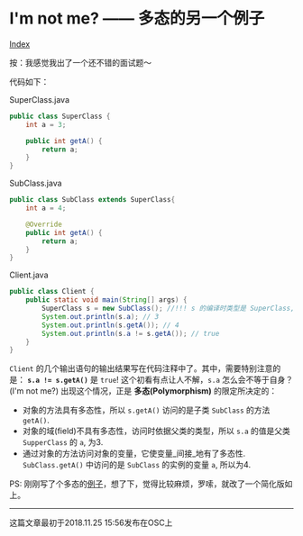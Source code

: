 # I'm not me? —— 多态的另一个例子

[Index](index.md)

按：我感觉我出了一个还不错的面试题～

代码如下：

SuperClass.java
``` java
public class SuperClass {
    int a = 3;

    public int getA() {
        return a;
    }
}

```

SubClass.java
``` java
public class SubClass extends SuperClass{
    int a = 4;

    @Override
    public int getA() {
        return a;
    }
}
```

Client.java
``` java
public class Client {
    public static void main(String[] args) {
        SuperClass s = new SubClass(); //!!! s 的编译时类型是 SuperClass, 运行时类型是 SubClass
        System.out.println(s.a); // 3
        System.out.println(s.getA()); // 4
        System.out.println(s.a != s.getA()); // true
    }
}
```

``Client`` 的几个输出语句的输出结果写在代码注释中了。其中，需要特别注意的是：
**``s.a != s.getA()``** 是 ``true``! 这个初看有点让人不解，``s.a`` 怎么会不等于自身？(I'm not me?) 出现这个情况，正是 **多态(Polymorphism)** 的限定所决定的：

- 对象的方法具有多态性，所以 ``s.getA()`` 访问的是子类 ``SubClass`` 的方法 ``getA()``.
- 对象的域(field)不具有多态性，访问时依据父类的类型，所以 ``s.a`` 的值是父类 ``SupperClass`` 的 ``a``, 为3.
- 通过对象的方法访问对象的变量，它使变量_间接_地有了多态性. ``SubClass.getA()`` 中访问的是 ``SubClass`` 的实例的变量 ``a``, 所以为4.

PS: 刚刚写了个多态的[例子](https://my.oschina.net/iridium/blog/2960729 "例子")，想了下，觉得比较麻烦，罗嗦，就改了一个简化版如上。

---

这篇文章最初于2018.11.25 15:56发布在OSC上